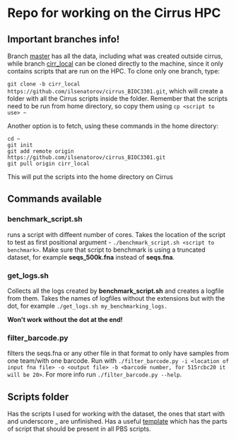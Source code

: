 # Repo for working on the Cirrus HPC

## Important branches info!

Branch [master](https://github.com/ilsenatorov/cirrus_BIOC3301/tree/master) has all the data, including what was created outside cirrus, while branch [cirr_local](https://github.com/ilsenatorov/cirrus_BIOC3301/tree/cirr_local) can be cloned directly to the machine, since it only contains scripts that are run on the HPC. To clone only one branch, type:

`git clone -b cirr_local https://github.com/ilsenatorov/cirrus_BIOC3301.git`, which will create a folder with all the Cirrus scripts inside the folder. Remember that the scripts need to be run from home directory, so copy them using `cp <script to use> ~`

Another option is to fetch, using these commands in the home directory:
```
cd ~
git init
git add remote origin https://github.com/ilsenatorov/cirrus_BIOC3301.git
git pull origin cirr_local
```
This will put the scripts into the home directory on Cirrus

## Commands available

### benchmark_script.sh

runs a script with diffeent number of cores. Takes the location of the script to test as first positional argument - `./benchmark_script.sh <script to benchmark>`. Make sure that script to benchmark is using a truncated dataset, for example __seqs_500k.fna__ instead of __seqs.fna__.

### get_logs.sh

Collects all the logs created by __benchmark_script.sh__ and creates a logfile from them. Takes the names of logfiles without the extensions but with the dot, for example `./get_logs.sh my_benchmarking_logs.` 

__Won't work without the dot at the end!__

### filter_barcode.py

filters the seqs.fna or any other file in that format to only have samples from one team/with one barcode. Run with `./filter_barcode.py -i <location of input fna file> -o <output file> -b <barcode number, for 515rcbc20 it will be 20>`. For more info run `./filter_barcode.py --help`.

## Scripts folder

Has the scripts I used for working with the dataset, the ones that start with and underscore _ are unfinished. Has a useful [template](./scripts/template) which has the parts of script that should be present in all PBS scripts.
